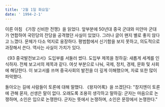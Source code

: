 ```yaml
---
title: '2월 1일 화요일'
date: ' 1994-2-1'
---
```

이른 아침 《가장 신비한 전쟁》을 읽었다. 앞부분에 50년대 중국 군대와 미얀마 군대가 연합하여 국민당의 잔당을 공격했던 사실이 있었다. 그러나 글이 왠지 별로 좋지 않다고 느꼈다. 문체가 다소 억지로 웅장하다. 평범함에서 신기함을 보지 못하고, 의도적으로 과장해서 쓴다. 역사는 사실이 가치가 있다.

《93 중국발전보고서》도입부를 서둘러 썼다. 도입부 제목을 정하길: 새롭게 세계를 인식하자. 전체 보고서의 제목과 같다. 여섯 부분으로 나눠, 국제, 정치, 경제, 문화 및 사회에 해당한다. 이 보고서를 쓰며 중국사회의 발전을 더 깊게 이해했으며, 자료 또한 많이 파악했다.

돌아오는 길에 사람들이 토론에 대해 말했다. 《왕자어록》을 쓰겠단다: "창지엔이 토론에 관해 묻자, 선생은 말이 없다. 오래도록 조용히 생각하고 말하길: 군자는 마음으로 논쟁하며, 소인은 입으로 논쟁한다. 군자는 뜻에서 논쟁하며, 소인은 문장에서 논쟁한다."
